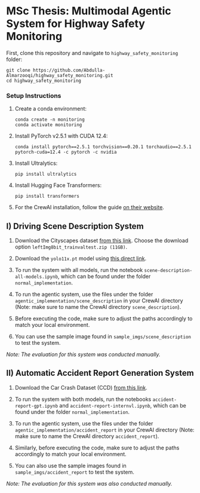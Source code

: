 # MSc Thesis: Multimodal Agentic System for Highway Safety Monitoring

First, clone this repository and navigate to `highway_safety_monitoring` folder:

```
git clone https://github.com/Abdulla-Almarzooqi/highway_safety_monitoring.git
cd highway_safety_monitoring
```

### Setup Instructions
    
1. Create a conda environment:

     ```
     conda create -n monitoring
     conda activate monitoring
     ```

2. Install PyTorch v2.5.1 with CUDA 12.4:

   ```
   conda install pytorch==2.5.1 torchvision==0.20.1 torchaudio==2.5.1 pytorch-cuda=12.4 -c pytorch -c nvidia
   ```

3. Install Ultralytics:

   ```
   pip install ultralytics
   ```

4. Install Hugging Face Transformers:

   ```
   pip install transformers
   ```

5. For the CrewAI installation, follow the guide [on their website](https://docs.crewai.com/installation).

## I) Driving Scene Description System

1. Download the Cityscapes dataset [from this link](https://www.cityscapes-dataset.com/downloads/). Choose the download option `leftImg8bit_trainvaltest.zip (11GB)`.

2. Download the `yolo11x.pt` model using [this direct link](https://github.com/ultralytics/assets/releases/download/v8.3.0/yolo11x.pt).

3. To run the system with all models, run the notebook `scene-description-all-models.ipynb`, which can be found under the folder `normal_implementation`.

4. To run the agentic system, use the files under the folder `agentic_implementation/scene_description` in your CrewAI directory (Note: make sure to name the CrewAI directory `scene_description`).

5. Before executing the code, make sure to adjust the paths accordingly to match your local environment.

6. You can use the sample image found in `sample_imgs/scene_description` to test the system.

*Note: The evaluation for this system was conducted manually.*

## II) Automatic Accident Report Generation System

1. Download the Car Crash Dataset (CCD) [from this link](https://www.kaggle.com/datasets/asefjamilajwad/car-crash-dataset-ccd).

2. To run the system with both models, run the notebooks `accident-report-gpt.ipynb` and `accident-report-internvl.ipynb`,  which can be found under the folder `normal_implementation`.

3. To run the agentic system, use the files under the folder `agentic_implementation/accident_report` in your CrewAI directory (Note: make sure to name the CrewAI directory `accident_report`).

4. Similarly, before executing the code, make sure to adjust the paths accordingly to match your local environment.

5. You can also use the sample images found in `sample_imgs/accident_report` to test the system.

*Note: The evaluation for this system was also conducted manually.*
